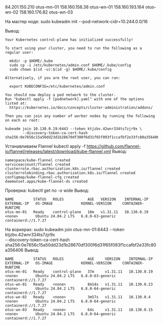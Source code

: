 84.201.150.210  otus-mn-01
158.160.158.38  otus-wn-01
158.160.193.164 otus-wn-02
158.160.176.82  otus-wn-03

На мастер ноде:
sudo kubeadm init --pod-network-cidr=10.244.0.0/16

Вывод:
```shell
Your Kubernetes control-plane has initialized successfully!

To start using your cluster, you need to run the following as a regular user:

  mkdir -p $HOME/.kube
  sudo cp -i /etc/kubernetes/admin.conf $HOME/.kube/config
  sudo chown $(id -u):$(id -g) $HOME/.kube/config

Alternatively, if you are the root user, you can run:

  export KUBECONFIG=/etc/kubernetes/admin.conf

You should now deploy a pod network to the cluster.
Run "kubectl apply -f [podnetwork].yaml" with one of the options listed at:
  https://kubernetes.io/docs/concepts/cluster-administration/addons/

Then you can join any number of worker nodes by running the following on each as root:

kubeadm join 10.130.0.19:6443 --token ktjzbv.42wnr334ts7zjr9x \
        --discovery-token-ca-cert-hash sha256:0e7656c15a50dd23d1b28670df300f6d31f65f093f1ccafbf2e33fc80a356406 
```

Устанавливаем Flannel
kubectl apply -f https://github.com/flannel-io/flannel/releases/latest/download/kube-flannel.yml
Вывод:
```shell
namespace/kube-flannel created
serviceaccount/flannel created
clusterrole.rbac.authorization.k8s.io/flannel created
clusterrolebinding.rbac.authorization.k8s.io/flannel created
configmap/kube-flannel-cfg created
daemonset.apps/kube-flannel-ds created
```
Проверка:
kubectl get no -o wide
Вывод:
```shell
NAME         STATUS   ROLES           AGE   VERSION    INTERNAL-IP   EXTERNAL-IP   OS-IMAGE             KERNEL-VERSION     CONTAINER-RUNTIME
otus-mn-01   Ready    control-plane   16m   v1.31.11   10.130.0.19   <none>        Ubuntu 24.04.2 LTS   6.8.0-63-generic   containerd://1.7.27
```

На воркерах:
sudo kubeadm join otus-mn-01:6443 --token ktjzbv.42wnr334ts7zjr9x \
        --discovery-token-ca-cert-hash sha256:0e7656c15a50dd23d1b28670df300f6d31f65f093f1ccafbf2e33fc80a356406 
Вывод:
```shell
NAME         STATUS   ROLES           AGE     VERSION    INTERNAL-IP   EXTERNAL-IP   OS-IMAGE             KERNEL-VERSION     CONTAINER-RUNTIME
otus-mn-01   Ready    control-plane   37m     v1.31.11   10.130.0.19   <none>        Ubuntu 24.04.2 LTS   6.8.0-63-generic   containerd://1.7.27
otus-wn-01   Ready    <none>          8m14s   v1.31.11   10.130.0.23   <none>        Ubuntu 24.04.2 LTS   6.8.0-64-generic   containerd://1.7.27
otus-wn-02   Ready    <none>          3m57s   v1.31.11   10.130.0.4    <none>        Ubuntu 24.04.2 LTS   6.8.0-64-generic   containerd://1.7.27
otus-wn-03   Ready    <none>          64s     v1.31.11   10.130.0.15   <none>        Ubuntu 24.04.2 LTS   6.8.0-64-generic   containerd://1.7.27
```

